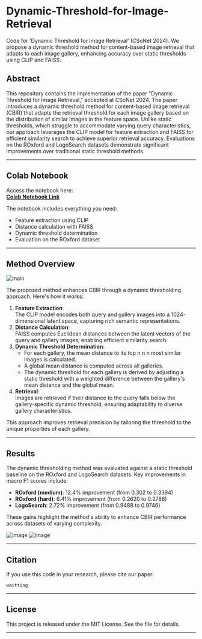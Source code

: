 # Dynamic-Threshold-for-Image-Retrieval
Code for 'Dynamic Threshold for Image Retrieval' (CSoNet 2024). We propose a dynamic threshold method for content-based image retrieval that adapts to each image gallery, enhancing accuracy over static thresholds using CLIP and FAISS.

Abstract
--------

This repository contains the implementation of the paper "Dynamic Threshold for Image Retrieval," accepted at CSoNet 2024. The paper introduces a dynamic threshold method for content-based image retrieval (CBIR) that adapts the retrieval threshold for each image gallery based on the distribution of similar images in the feature space. Unlike static thresholds, which struggle to accommodate varying query characteristics, our approach leverages the CLIP model for feature extraction and FAISS for efficient similarity search to achieve superior retrieval accuracy. Evaluations on the ROxford and LogoSearch datasets demonstrate significant improvements over traditional static threshold methods.

* * * * *
Colab Notebook
-------------------
Access the notebook here:  
[**Colab Notebook Link**](https://colab.research.google.com/drive/1GTt0Qmzv04xooUJC4zgbsGS_P1tc13JS?usp=sharing)  

The notebook includes everything you need:
- Feature extraction using CLIP
- Distance calculation with FAISS
- Dynamic threshold determination
- Evaluation on the ROxford dataset
* * * * *

Method Overview
---------------

![main](https://github.com/user-attachments/assets/34c97c32-9fc8-4f08-bdd4-70280a03759e)

The proposed method enhances CBIR through a dynamic thresholding approach. Here's how it works:

1.  **Feature Extraction**:\
    The CLIP model encodes both query and gallery images into a 1024-dimensional latent space, capturing rich semantic representations.
2.  **Distance Calculation**:\
    FAISS computes Euclidean distances between the latent vectors of the query and gallery images, enabling efficient similarity search.
3.  **Dynamic Threshold Determination**:
    -   For each gallery, the mean distance to its top n n n most similar images is calculated.
    -   A global mean distance is computed across all galleries.
    -   The dynamic threshold for each gallery is derived by adjusting a static threshold with a weighted difference between the gallery's mean distance and the global mean.
4.  **Retrieval**:\
    Images are retrieved if their distance to the query falls below the gallery-specific dynamic threshold, ensuring adaptability to diverse gallery characteristics.

This approach improves retrieval precision by tailoring the threshold to the unique properties of each gallery.




* * * * *

Results
-------

The dynamic thresholding method was evaluated against a static threshold baseline on the ROxford and LogoSearch datasets. Key improvements in macro F1 scores include:

-   **ROxford (medium)**: 12.4% improvement (from 0.302 to 0.3394)
-   **ROxford (hard)**: 6.41% improvement (from 0.2620 to 0.2788)
-   **LogoSearch**: 2.72% improvement (from 0.9488 to 0.9746)

These gains highlight the method's ability to enhance CBIR performance across datasets of varying complexity.

![image](https://github.com/user-attachments/assets/e86f726a-e261-42ae-a5e9-790e8e6e2f7b)
![image](https://github.com/user-attachments/assets/e52da62d-51ee-42ec-8c6f-37a912487090)



* * * * *

Citation
--------

If you use this code in your research, please cite our paper:

`waitting`

* * * * *

License
-------

This project is released under the MIT License. See the <LICENSE> file for details.

* * * * *
